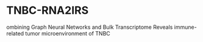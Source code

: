 # TNBC-RNA2IRS
ombining Graph Neural Networks and Bulk Transcriptome Reveals immune-related tumor microenvironment of TNBC
